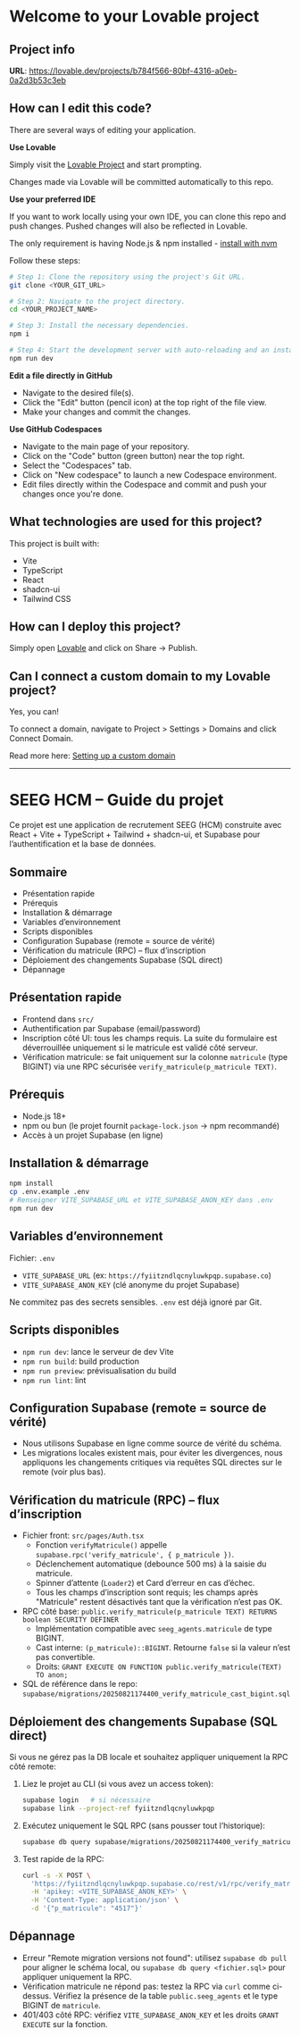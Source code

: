# Welcome to your Lovable project

## Project info

**URL**: https://lovable.dev/projects/b784f566-80bf-4316-a0eb-0a2d3b53c3eb

## How can I edit this code?

There are several ways of editing your application.

**Use Lovable**

Simply visit the [Lovable Project](https://lovable.dev/projects/b784f566-80bf-4316-a0eb-0a2d3b53c3eb) and start prompting.

Changes made via Lovable will be committed automatically to this repo.

**Use your preferred IDE**

If you want to work locally using your own IDE, you can clone this repo and push changes. Pushed changes will also be reflected in Lovable.

The only requirement is having Node.js & npm installed - [install with nvm](https://github.com/nvm-sh/nvm#installing-and-updating)

Follow these steps:

```sh
# Step 1: Clone the repository using the project's Git URL.
git clone <YOUR_GIT_URL>

# Step 2: Navigate to the project directory.
cd <YOUR_PROJECT_NAME>

# Step 3: Install the necessary dependencies.
npm i

# Step 4: Start the development server with auto-reloading and an instant preview.
npm run dev
```

**Edit a file directly in GitHub**

- Navigate to the desired file(s).
- Click the "Edit" button (pencil icon) at the top right of the file view.
- Make your changes and commit the changes.

**Use GitHub Codespaces**

- Navigate to the main page of your repository.
- Click on the "Code" button (green button) near the top right.
- Select the "Codespaces" tab.
- Click on "New codespace" to launch a new Codespace environment.
- Edit files directly within the Codespace and commit and push your changes once you're done.

## What technologies are used for this project?

This project is built with:

- Vite
- TypeScript
- React
- shadcn-ui
- Tailwind CSS

## How can I deploy this project?

Simply open [Lovable](https://lovable.dev/projects/b784f566-80bf-4316-a0eb-0a2d3b53c3eb) and click on Share -> Publish.

## Can I connect a custom domain to my Lovable project?

Yes, you can!

To connect a domain, navigate to Project > Settings > Domains and click Connect Domain.

Read more here: [Setting up a custom domain](https://docs.lovable.dev/tips-tricks/custom-domain#step-by-step-guide)

---

# SEEG HCM – Guide du projet

Ce projet est une application de recrutement SEEG (HCM) construite avec React + Vite + TypeScript + Tailwind + shadcn-ui, et Supabase pour l’authentification et la base de données.

## Sommaire
- Présentation rapide
- Prérequis
- Installation & démarrage
- Variables d’environnement
- Scripts disponibles
- Configuration Supabase (remote = source de vérité)
- Vérification du matricule (RPC) – flux d’inscription
- Déploiement des changements Supabase (SQL direct)
- Dépannage

## Présentation rapide
- Frontend dans `src/`
- Authentification par Supabase (email/password)
- Inscription côté UI: tous les champs requis. La suite du formulaire est déverrouillée uniquement si le matricule est validé côté serveur.
- Vérification matricule: se fait uniquement sur la colonne `matricule` (type BIGINT) via une RPC sécurisée `verify_matricule(p_matricule TEXT)`.

## Prérequis
- Node.js 18+
- npm ou bun (le projet fournit `package-lock.json` → npm recommandé)
- Accès à un projet Supabase (en ligne)

## Installation & démarrage
```bash
npm install
cp .env.example .env
# Renseigner VITE_SUPABASE_URL et VITE_SUPABASE_ANON_KEY dans .env
npm run dev
```

## Variables d’environnement
Fichier: `.env`
- `VITE_SUPABASE_URL` (ex: `https://fyiitzndlqcnyluwkpqp.supabase.co`)
- `VITE_SUPABASE_ANON_KEY` (clé anonyme du projet Supabase)

Ne commitez pas des secrets sensibles. `.env` est déjà ignoré par Git.

## Scripts disponibles
- `npm run dev`: lance le serveur de dev Vite
- `npm run build`: build production
- `npm run preview`: prévisualisation du build
- `npm run lint`: lint

## Configuration Supabase (remote = source de vérité)
- Nous utilisons Supabase en ligne comme source de vérité du schéma.
- Les migrations locales existent mais, pour éviter les divergences, nous appliquons les changements critiques via requêtes SQL directes sur le remote (voir plus bas).

## Vérification du matricule (RPC) – flux d’inscription
- Fichier front: `src/pages/Auth.tsx`
  - Fonction `verifyMatricule()` appelle `supabase.rpc('verify_matricule', { p_matricule })`.
  - Déclenchement automatique (debounce 500 ms) à la saisie du matricule.
  - Spinner d’attente (`Loader2`) et Card d’erreur en cas d’échec.
  - Tous les champs d’inscription sont requis; les champs après "Matricule" restent désactivés tant que la vérification n’est pas OK.
- RPC côté base: `public.verify_matricule(p_matricule TEXT) RETURNS boolean SECURITY DEFINER`
  - Implémentation compatible avec `seeg_agents.matricule` de type BIGINT.
  - Cast interne: `(p_matricule)::BIGINT`. Retourne `false` si la valeur n’est pas convertible.
  - Droits: `GRANT EXECUTE ON FUNCTION public.verify_matricule(TEXT) TO anon;`
- SQL de référence dans le repo: `supabase/migrations/20250821174400_verify_matricule_cast_bigint.sql`

## Déploiement des changements Supabase (SQL direct)
Si vous ne gérez pas la DB locale et souhaitez appliquer uniquement la RPC côté remote:
1. Liez le projet au CLI (si vous avez un access token):
   ```bash
   supabase login   # si nécessaire
   supabase link --project-ref fyiitzndlqcnyluwkpqp
   ```
2. Exécutez uniquement le SQL RPC (sans pousser tout l’historique):
   ```bash
   supabase db query supabase/migrations/20250821174400_verify_matricule_cast_bigint.sql
   ```
3. Test rapide de la RPC:
   ```bash
   curl -s -X POST \
     'https://fyiitzndlqcnyluwkpqp.supabase.co/rest/v1/rpc/verify_matricule' \
     -H 'apikey: <VITE_SUPABASE_ANON_KEY>' \
     -H 'Content-Type: application/json' \
     -d '{"p_matricule": "4517"}'
   ```

## Dépannage
- Erreur "Remote migration versions not found": utilisez `supabase db pull` pour aligner le schéma local, ou `supabase db query <fichier.sql>` pour appliquer uniquement la RPC.
- Vérification matricule ne répond pas: testez la RPC via `curl` comme ci-dessus. Vérifiez la présence de la table `public.seeg_agents` et le type BIGINT de `matricule`.
- 401/403 côté RPC: vérifiez `VITE_SUPABASE_ANON_KEY` et les droits `GRANT EXECUTE` sur la fonction.

